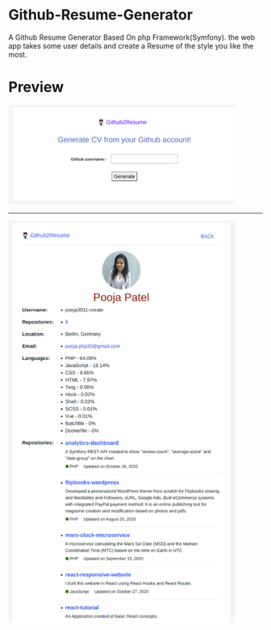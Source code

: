 	
# Github-Resume-Generator

A Github Resume Generator Based On php Framework(Symfony). the web app takes some user details and create a Resume of the style you like the most.

# Preview
<div align="left">
  <img src="/UI_Screen/screenshot_1.png" width="450">
  <hr>
  <img src="/UI_Screen/screenshot_3.png" width="450">
<div>
